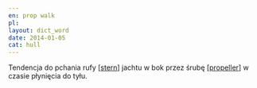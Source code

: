 ```yaml
---
en: prop walk
pl: 
layout: dict_word
date: 2014-01-05
cat: hull
---
```


Tendencja do pchania rufy [[stern](/dict/stern.html)] jachtu w bok 
przez śrubę [[propeller](/dict/propeller.html)] w czasie płynięcia do tyłu.